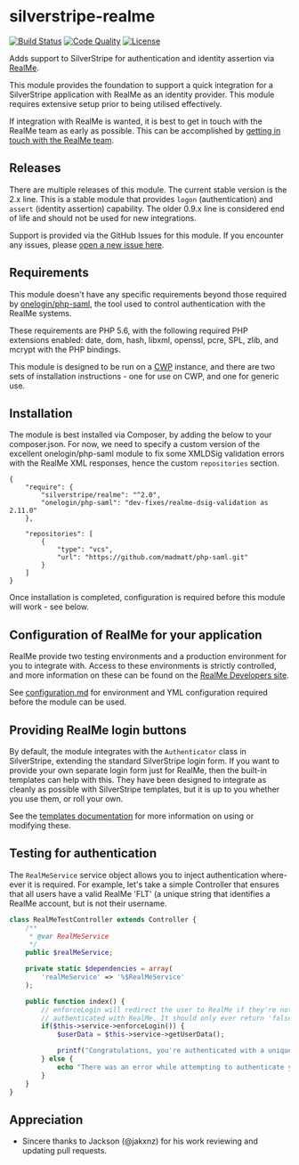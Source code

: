 silverstripe-realme
============================

[![Build Status](http://img.shields.io/travis/silverstripe/silverstripe-realme.svg?style=flat-square)](https://travis-ci.org/silverstripe/silverstripe-realme)
[![Code Quality](http://img.shields.io/scrutinizer/g/silverstripe/silverstripe-realme.svg?style=flat-square)](https://scrutinizer-ci.com/g/silverstripe/silverstripe-realme)
[![License](http://img.shields.io/packagist/l/silverstripe/realme.svg?style=flat-square)](LICENSE.md)

<!-- [![Version](http://img.shields.io/packagist/v/silverstripe/realme.svg?style=flat-square)](https://packagist.org/packages/silverstripe/realme) -->

Adds support to SilverStripe for authentication and identity assertion via [RealMe](https://www.realme.govt.nz/).

This module provides the foundation to support a quick integration for a SilverStripe application with RealMe as an
identity provider. This module requires extensive setup prior to being utilised effectively.

If integration with RealMe is wanted, it is best to get in touch with the RealMe team as early as possible. This can be
accomplished by [getting in touch with the RealMe team](https://www.realme.govt.nz/realme-business/).

## Releases
There are multiple releases of this module. The current stable version is the 2.x line. This is a stable module that
provides `logon` (authentication) and `assert` (identity assertion) capability. The older 0.9.x line is considered end
of life and should not be used for new integrations.

Support is provided via the GitHub Issues for this module. If you encounter any issues, please
[open a new issue here](https://github.com/silverstripe/silverstripe-realme/issues).

## Requirements
This module doesn't have any specific requirements beyond those required by
[onelogin/php-saml](https://github.com/onelogin/php-saml/blob/master/composer.json), the tool used to control
authentication with the RealMe systems.

These requirements are PHP 5.6, with the following required PHP extensions enabled: date, dom, hash, libxml, openssl,
pcre, SPL, zlib, and mcrypt with the PHP bindings.

This module is designed to be run on a [CWP](https://www.cwp.govt.nz/) instance, and there are two sets of installation
instructions - one for use on CWP, and one for generic use.

## Installation

The module is best installed via Composer, by adding the below to your composer.json. For now, we need to specify a 
custom version of the excellent onelogin/php-saml module to fix some XMLDSig validation errors with the RealMe XML 
responses, hence the custom `repositories` section.

```
{
    "require": {
        "silverstripe/realme": "^2.0",
        "onelogin/php-saml": "dev-fixes/realme-dsig-validation as 2.11.0"
    },
    
    "repositories": [
        {
            "type": "vcs",
            "url": "https://github.com/madmatt/php-saml.git"
        }
    ]
}
```

Once installation is completed, configuration is required before this module will work - see below.

## Configuration of RealMe for your application

RealMe provide two testing environments and a production environment for you to integrate with. Access to these
environments is strictly controlled, and more information on these can be found on the [RealMe Developers site](https://developers.realme.govt.nz/how-to-integrate/).

See [configuration.md](docs/en/configuration.md) for environment and YML configuration required before the module can be
used.

## Providing RealMe login buttons

By default, the module integrates with the `Authenticator` class in SilverStripe, extending the standard SilverStripe
login form. If you want to provide your own separate login form just for RealMe, then the built-in templates can help
with this. They have been designed to integrate as cleanly as possible with SilverStripe templates, but it is up to you
whether you use them, or roll your own.

See the [templates documentation](docs/en/templates.md) for more information on using or modifying these.

## Testing for authentication

The `RealMeService` service object allows you to inject authentication where-ever it is required. For example, let's
take a simple Controller that ensures that all users have a valid RealMe 'FLT' (a unique string that identifies a RealMe
account, but is not their username.

```php
class RealMeTestController extends Controller {
	/**
	 * @var RealMeService
	 */
	public $realMeService;

	private static $dependencies = array(
		'realMeService' => '%$RealMeService'
	);

	public function index() {
		// enforceLogin will redirect the user to RealMe if they're not authenticated, or return true if they are
		// authenticated with RealMe. It should only ever return 'false' if there was an error initialising config
		if($this->service->enforceLogin()) {
			$userData = $this->service->getUserData();

			printf("Congratulations, you're authenticated with a unique ID of '%s'!", $userData->SPNameID);
		} else {
			echo "There was an error while attempting to authenticate you.";
		}
	}
}
```

## Appreciation

* Sincere thanks to Jackson (@jakxnz) for his work reviewing and updating pull requests.
